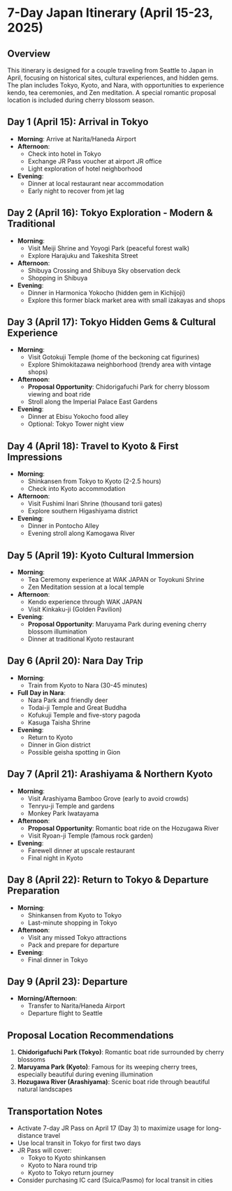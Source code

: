 # 7-Day Japan Itinerary (April 15-23, 2025)

## Overview
This itinerary is designed for a couple traveling from Seattle to Japan in April, focusing on historical sites, cultural experiences, and hidden gems. The plan includes Tokyo, Kyoto, and Nara, with opportunities to experience kendo, tea ceremonies, and Zen meditation. A special romantic proposal location is included during cherry blossom season.

## Day 1 (April 15): Arrival in Tokyo
- **Morning**: Arrive at Narita/Haneda Airport
- **Afternoon**: 
  - Check into hotel in Tokyo
  - Exchange JR Pass voucher at airport JR office
  - Light exploration of hotel neighborhood
- **Evening**: 
  - Dinner at local restaurant near accommodation
  - Early night to recover from jet lag

## Day 2 (April 16): Tokyo Exploration - Modern & Traditional
- **Morning**: 
  - Visit Meiji Shrine and Yoyogi Park (peaceful forest walk)
  - Explore Harajuku and Takeshita Street
- **Afternoon**: 
  - Shibuya Crossing and Shibuya Sky observation deck
  - Shopping in Shibuya
- **Evening**: 
  - Dinner in Harmonica Yokocho (hidden gem in Kichijoji)
  - Explore this former black market area with small izakayas and shops

## Day 3 (April 17): Tokyo Hidden Gems & Cultural Experience
- **Morning**: 
  - Visit Gotokuji Temple (home of the beckoning cat figurines)
  - Explore Shimokitazawa neighborhood (trendy area with vintage shops)
- **Afternoon**: 
  - **Proposal Opportunity**: Chidorigafuchi Park for cherry blossom viewing and boat ride
  - Stroll along the Imperial Palace East Gardens
- **Evening**: 
  - Dinner at Ebisu Yokocho food alley
  - Optional: Tokyo Tower night view

## Day 4 (April 18): Travel to Kyoto & First Impressions
- **Morning**: 
  - Shinkansen from Tokyo to Kyoto (2-2.5 hours)
  - Check into Kyoto accommodation
- **Afternoon**: 
  - Visit Fushimi Inari Shrine (thousand torii gates)
  - Explore southern Higashiyama district
- **Evening**: 
  - Dinner in Pontocho Alley
  - Evening stroll along Kamogawa River

## Day 5 (April 19): Kyoto Cultural Immersion
- **Morning**: 
  - Tea Ceremony experience at WAK JAPAN or Toyokuni Shrine
  - Zen Meditation session at a local temple
- **Afternoon**: 
  - Kendo experience through WAK JAPAN
  - Visit Kinkaku-ji (Golden Pavilion)
- **Evening**: 
  - **Proposal Opportunity**: Maruyama Park during evening cherry blossom illumination
  - Dinner at traditional Kyoto restaurant

## Day 6 (April 20): Nara Day Trip
- **Morning**: 
  - Train from Kyoto to Nara (30-45 minutes)
- **Full Day in Nara**: 
  - Nara Park and friendly deer
  - Todai-ji Temple and Great Buddha
  - Kofukuji Temple and five-story pagoda
  - Kasuga Taisha Shrine
- **Evening**: 
  - Return to Kyoto
  - Dinner in Gion district
  - Possible geisha spotting in Gion

## Day 7 (April 21): Arashiyama & Northern Kyoto
- **Morning**: 
  - Visit Arashiyama Bamboo Grove (early to avoid crowds)
  - Tenryu-ji Temple and gardens
  - Monkey Park Iwatayama
- **Afternoon**: 
  - **Proposal Opportunity**: Romantic boat ride on the Hozugawa River
  - Visit Ryoan-ji Temple (famous rock garden)
- **Evening**: 
  - Farewell dinner at upscale restaurant
  - Final night in Kyoto

## Day 8 (April 22): Return to Tokyo & Departure Preparation
- **Morning**: 
  - Shinkansen from Kyoto to Tokyo
  - Last-minute shopping in Tokyo
- **Afternoon**: 
  - Visit any missed Tokyo attractions
  - Pack and prepare for departure
- **Evening**: 
  - Final dinner in Tokyo

## Day 9 (April 23): Departure
- **Morning/Afternoon**: 
  - Transfer to Narita/Haneda Airport
  - Departure flight to Seattle

## Proposal Location Recommendations
1. **Chidorigafuchi Park (Tokyo)**: Romantic boat ride surrounded by cherry blossoms
2. **Maruyama Park (Kyoto)**: Famous for its weeping cherry trees, especially beautiful during evening illumination
3. **Hozugawa River (Arashiyama)**: Scenic boat ride through beautiful natural landscapes

## Transportation Notes
- Activate 7-day JR Pass on April 17 (Day 3) to maximize usage for long-distance travel
- Use local transit in Tokyo for first two days
- JR Pass will cover:
  - Tokyo to Kyoto shinkansen
  - Kyoto to Nara round trip
  - Kyoto to Tokyo return journey
- Consider purchasing IC card (Suica/Pasmo) for local transit in cities
